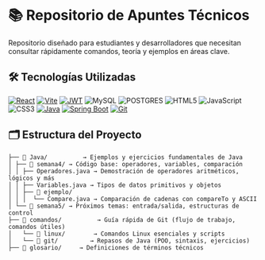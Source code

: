 # 📚 Repositorio de Apuntes Técnicos

Repositorio diseñado para estudiantes y desarrolladores que necesitan consultar rápidamente comandos, teoría y ejemplos en áreas clave.

## 🛠️ Tecnologías Utilizadas

[![React](https://img.shields.io/badge/React-61DAFB?style=for-the-badge&logo=react&logoColor=black)](https://react.dev/)
[![Vite](https://img.shields.io/badge/Vite-646CFF?style=for-the-badge&logo=vite&logoColor=white)](https://vitejs.dev/)
[![JWT](https://img.shields.io/badge/JWT-000000?style=for-the-badge&logo=json-web-tokens&logoColor=white)](https://jwt.io/)
![MySQL](https://img.shields.io/badge/mysql-%2300f.svg?style=for-the-badge&logo=mysql&logoColor=white)
![POSTGRES](https://img.shields.io/badge/Postgres-436590?style=for-the-badge&logo=postgresql&logoColor=fff&color=436590)
![HTML5](https://img.shields.io/badge/html5-%23E34F26.svg?style=for-the-badge&logo=html5&logoColor=white)
![JavaScript](https://img.shields.io/badge/javascript-%23323330.svg?style=for-the-badge&logo=javascript&logoColor=%23F7DF1E)
![CSS3](https://img.shields.io/badge/css3-%231572B6.svg?style=for-the-badge&logo=css3&logoColor=white)
[![Java](https://img.shields.io/badge/Java-ED8B00?style=for-the-badge&logo=openjdk&logoColor=white)](https://www.java.com/)
[![Spring Boot](https://img.shields.io/badge/Spring%20Boot-6DB33F?style=for-the-badge&logo=springboot&logoColor=white)](https://spring.io/projects/spring-boot)
[![Git](https://img.shields.io/badge/Git-F05032?style=for-the-badge&logo=git&logoColor=white)](https://git-scm.com/)

## 🗂️ Estructura del Proyecto

```
├── 📂 Java/          → Ejemplos y ejercicios fundamentales de Java
│ ├── 📂 semana4/ → Código base: operadores, variables, comparación
│ │ ├── Operadores.java → Demostración de operadores aritméticos, lógicos y más
│ │ ├── Variables.java → Tipos de datos primitivos y objetos
│ │ ├── 📂 ejemplo/ 
│ │ │  └── Compare.java → Comparación de cadenas con compareTo y ASCII
│ └── 📂 semana5/ → Próximos temas: entrada/salida, estructuras de control
├── 📂 comandos/          → Guía rápida de Git (flujo de trabajo, comandos útiles)
│   └── 📂 linux/        → Comandos Linux esenciales y scripts
│   └── 📂 git/         → Repasos de Java (POO, sintaxis, ejercicios)
├── 📝 glosario/     → Definiciones de términos técnicos

```

